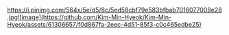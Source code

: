 https://i.pinimg.com/564x/5e/d5/8c/5ed58cbf79e583bfbab7016077008e28.jpg![image](https://github.com/Kim-Min-Hyeok/Kim-Min-Hyeok/assets/61306657/f0d867fa-2eec-4d51-85f3-c0c465edbe25)
